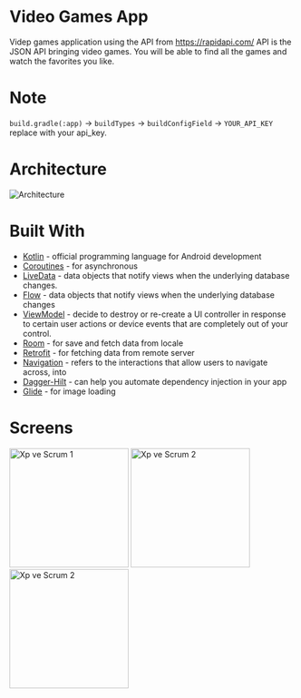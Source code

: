 # Video Games App

Videp games application using the API from https://rapidapi.com/ API  is the JSON API bringing video games. You will be able to find all the games and watch the favorites you like.

# Note
```build.gradle(:app)``` -> ```buildTypes``` ->  ```buildConfigField``` -> ```YOUR_API_KEY``` replace with your api_key.

# Architecture

![Architecture](https://user-images.githubusercontent.com/55722619/81968739-a8bec700-95d1-11ea-8682-48fe879c25ff.png)

# Built With

* [Kotlin](https://kotlinlang.org/) - official programming language for Android development
* [Coroutines](https://kotlinlang.org/docs/reference/coroutines-overview.html) - for asynchronous 
* [LiveData](https://developer.android.com/topic/libraries/architecture/livedata) - data objects that notify views when the underlying database changes.
* [Flow](https://developer.android.com/kotlin/flow) - data objects that notify views when the underlying database changes
* [ViewModel](https://developer.android.com/topic/libraries/architecture/viewmodel) - decide to destroy or re-create a UI controller in response to certain user actions or device events that are completely out of your control.
* [Room](https://developer.android.com/topic/libraries/architecture/room) - for save and fetch data from locale
* [Retrofit](https://square.github.io/retrofit/) - for fetching data from remote server
* [Navigation](https://developer.android.com/guide/navigation) - refers to the interactions that allow users to navigate across, into
* [Dagger-Hilt](https://developer.android.com/training/dependency-injection/hilt-android#setup) - can help you automate dependency injection in your app
* [Glide](https://bumptech.github.io/glide/) - for image loading

# Screens

<img src="https://user-images.githubusercontent.com/52718099/118316785-ec5b5200-b4ff-11eb-803c-d234b734a66f.png" width="210"  alt="Xp ve Scrum 1"/> <img src="https://user-images.githubusercontent.com/52718099/118316951-1d3b8700-b500-11eb-8ce1-0c8960d205e5.png" width="210" alt="Xp ve Scrum 2" /> <img src="https://user-images.githubusercontent.com/52718099/118317015-347a7480-b500-11eb-98b4-d2e2b8cd78d3.png" width="210" alt="Xp ve Scrum 2" />

